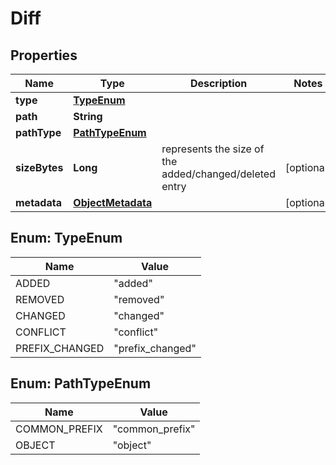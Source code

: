 

# Diff


## Properties

| Name | Type | Description | Notes |
|------------ | ------------- | ------------- | -------------|
|**type** | [**TypeEnum**](#TypeEnum) |  |  |
|**path** | **String** |  |  |
|**pathType** | [**PathTypeEnum**](#PathTypeEnum) |  |  |
|**sizeBytes** | **Long** | represents the size of the added/changed/deleted entry |  [optional] |
|**metadata** | [**ObjectMetadata**](ObjectMetadata.md) |  |  [optional] |



## Enum: TypeEnum

| Name | Value |
|---- | -----|
| ADDED | &quot;added&quot; |
| REMOVED | &quot;removed&quot; |
| CHANGED | &quot;changed&quot; |
| CONFLICT | &quot;conflict&quot; |
| PREFIX_CHANGED | &quot;prefix_changed&quot; |



## Enum: PathTypeEnum

| Name | Value |
|---- | -----|
| COMMON_PREFIX | &quot;common_prefix&quot; |
| OBJECT | &quot;object&quot; |



